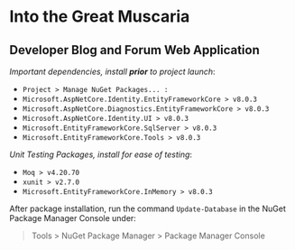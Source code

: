 # Into the Great Muscaria
## Developer Blog and Forum Web Application

*Important dependencies, install **prior** to project launch*:
- `Project > Manage NuGet Packages... :`
- `Microsoft.AspNetCore.Identity.EntityFrameworkCore > v8.0.3`
- `Microsoft.AspNetCore.Diagnostics.EntityFrameworkCore > v8.0.3`
- `Microsoft.AspNetCore.Identity.UI > v8.0.3`
- `Microsoft.EntityFrameworkCore.SqlServer > v8.0.3`
- `Microsoft.EntityFrameworkCore.Tools > v8.0.3`

*Unit Testing Packages, install for ease of testing*:
- `Moq > v4.20.70`
- `xunit > v2.7.0`
- `Microsoft.EntityFrameworkCore.InMemory > v8.0.3`

After package installation, run the command `Update-Database` in the NuGet Package Manager Console under:
> Tools > NuGet Package Manager > Package Manager Console

